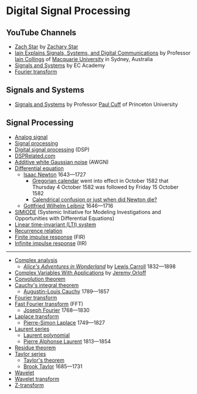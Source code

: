 # Digital Signal Processing
## YouTube Channels
* [Zach Star](https://www.youtube.com/@zachstar) by [Zachary Star](https://www.linkedin.com/in/zachary-s-777033ab/)
* [Iain Explains Signals, Systems, and Digital Communications](https://www.youtube.com/@iain_explains) by Professor [Iain Collings](https://www.iaincollings.com/) of [Macquarie University](https://en.wikipedia.org/wiki/Macquarie_University) in Sydney, Australia
* [Signals and Systems](https://www.youtube.com/playlist?app=desktop&list=PLXOYj6DUOGrrAlYxrAu5U2tteJTrSe5Gt) by EC Academy
* [Fourier transform](https://www.youtube.com/playlist?app=desktop&list=PLBlnK6fEyqRhkN2yGQpH40Pk-paIJzzvv)
## Signals and Systems
* [Signals and Systems](https://www.princeton.edu/~cuff/ele301/index.html) by Professor [Paul Cuff](https://www.princeton.edu/~cuff/) of Princeton University
## Signal Processing
* [Analog signal](https://en.wikipedia.org/wiki/Analog_signal)
* [Signal processing](https://en.wikipedia.org/wiki/Signal_processing)
* [Digital signal processing](https://en.wikipedia.org/wiki/Digital_signal_processing) (DSP)
* [DSPRelated.com](https://www.dsprelated.com/)
* [Additive white Gaussian noise](https://en.wikipedia.org/wiki/Additive_white_Gaussian_noise) (AWGN)
* [Differential equation](https://en.wikipedia.org/wiki/Differential_equation)
  * [Isaac Newton](https://en.wikipedia.org/wiki/Isaac_Newton) 1643&mdash;1727
    * [Gregorian calendar](https://en.wikipedia.org/wiki/Gregorian_calendar) went into effect in October 1582 that Thursday 4 October 1582 was followed by Friday 15 October 1582
    * [Calendrical confusion or just when did Newton die?](https://thonyc.wordpress.com/2015/03/20/calendrical-confusion-or-just-when-did-newton-die/)
  * [Gottfried Wilhelm Leibniz](https://en.wikipedia.org/wiki/Gottfried_Wilhelm_Leibniz) 1646&mdash;1716
* [SIMIODE](https://www.simiode.org/) (Systemic Initiative for Modeling Investigations and Opportunities with Differential Equations)
* [Linear time-invariant (LTI) system](https://en.wikipedia.org/wiki/Linear_time-invariant_system)
* [Recurrence relation](https://en.wikipedia.org/wiki/Recurrence_relation)
* [Finite impulse response](https://en.wikipedia.org/wiki/Finite_impulse_response) (FIR)
* [Infinite impulse response](https://en.wikipedia.org/wiki/Infinite_impulse_response) (IIR)
---
* [Complex analysis](https://en.wikipedia.org/wiki/Complex_analysis)
  * [*Alice's Adventures in Wonderland*](https://en.wikipedia.org/wiki/Alice%27s_Adventures_in_Wonderland) by [Lewis Carroll](https://en.wikipedia.org/wiki/Lewis_Carroll) 1832&mdash;1898
* [Complex Variables With Applications](https://ocw.mit.edu/courses/18-04-complex-variables-with-applications-spring-2018/) by [Jeremy Orloff](https://kleinex.mit.edu/directory/profile.html?pid=1369)
* [Convolution theorem](https://en.wikipedia.org/wiki/Convolution_theorem)
* [Cauchy's integral theorem](https://en.wikipedia.org/wiki/Cauchy%27s_integral_theorem)
  * [Augustin-Louis Cauchy](https://en.wikipedia.org/wiki/Augustin-Louis_Cauchy) 1789&mdash;1857
* [Fourier transform](https://en.wikipedia.org/wiki/Fourier_transform)
* [Fast Fourier transform](https://en.wikipedia.org/wiki/Fast_Fourier_transform) (FFT)
  * [Joseph Fourier](https://en.wikipedia.org/wiki/Joseph_Fourier) 1768&mdash;1830
* [Laplace transform](https://en.wikipedia.org/wiki/Laplace_transform)
  * [Pierre-Simon Laplace](https://en.wikipedia.org/wiki/Pierre-Simon_Laplace) 1749&mdash;1827
* [Laurent series](https://en.wikipedia.org/wiki/Laurent_series)
  * [Laurent polynomial](https://en.wikipedia.org/wiki/Laurent_polynomial)
  * [Pierre Alphonse Laurent](https://en.wikipedia.org/wiki/Pierre_Alphonse_Laurent) 1813&mdash;1854
* [Residue theorem](https://en.wikipedia.org/wiki/Residue_theorem)
* [Taylor series](https://en.wikipedia.org/wiki/Taylor_series)
  * [Taylor's theorem](https://en.wikipedia.org/wiki/Taylor%27s_theorem)
  * [Brook Taylor](https://en.wikipedia.org/wiki/Brook_Taylor) 1685&mdash;1731
* [Wavelet](https://en.wikipedia.org/wiki/Wavelet)
* [Wavelet transform](https://en.wikipedia.org/wiki/Wavelet_transform)
* [Z-transform](https://en.wikipedia.org/wiki/Z-transform)
